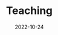 ---
title: Teaching
date: 2022-10-24

type: landing

sections:
  - block: contact
    content:
      title: Courses
    text:
    - "ECE285, Electric Circuit Analysis I (Undergraduate Level)"
    - "ECE350, Embedded Systems and Hardware Interfaces (Undergraduate Level)"
    - "ECE618, Hardware Accelerators for Machine Learning (Graduate Level)"
---